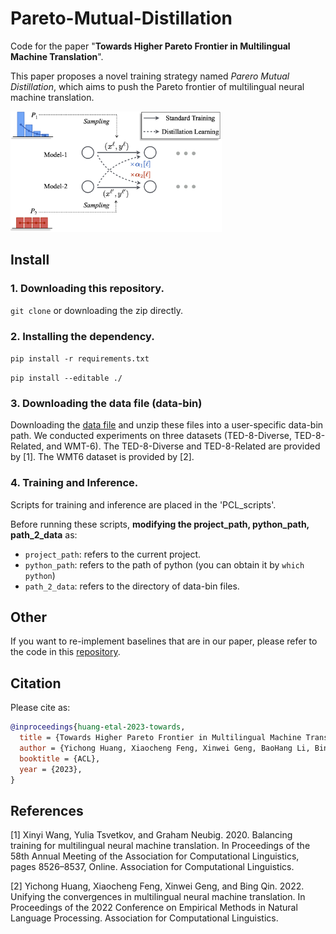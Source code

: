 # Pareto-Mutual-Distillation
Code for the paper "**Towards Higher Pareto Frontier in Multilingual Machine Translation**".

This paper proposes a novel training strategy named *Parero Mutual Distillation*, which aims to push the Pareto frontier of multilingual neural machine translation.

<img src="./MOMD.png" style="zoom: 33%;" />


## Install
### 1. Downloading this repository.
```git clone``` or downloading the zip directly.

### 2. Installing the dependency.
```pip install -r requirements.txt```

```pip install --editable ./ ```

### 3. Downloading the data file (data-bin)
Downloading the [data file](https://drive.google.com/drive/folders/1z396pP8ZfCeiJm-CMIu9EdQqFpfckAZP) and unzip these files into a user-specific data-bin path.
We conducted experiments on three datasets (TED-8-Diverse, TED-8-Related, and WMT-6).
The TED-8-Diverse and TED-8-Related are provided by [1]. The WMT6 dataset is provided by [2].

### 4. Training and Inference.
Scripts for training and inference are placed in the 'PCL_scripts'. 

Before running these scripts, **modifying the project_path, python_path, path_2_data** as:
* ```project_path```: refers to the current project.
* ```python_path```: refers to the path of python (you can obtain it by ```which python```)
* ```path_2_data```: refers to the directory of data-bin files.



## Other

If you want to re-implement baselines that are in our paper, please refer to the code in this [repository](https://github.com/OrangeInSouth/LSSD).



## Citation

Please cite as:

```bibtex
@inproceedings{huang-etal-2023-towards,
  title = {Towards Higher Pareto Frontier in Multilingual Machine Translation},
  author = {Yichong Huang, Xiaocheng Feng, Xinwei Geng, BaoHang Li, Bing Qin},
  booktitle = {ACL},
  year = {2023},
}
```



## References

[1] Xinyi Wang, Yulia Tsvetkov, and Graham Neubig. 2020. Balancing training for multilingual neural machine translation. In Proceedings of the 58th Annual Meeting of the Association for Computational Linguistics, pages 8526–8537, Online. Association for Computational Linguistics.

[2] Yichong Huang, Xiaocheng Feng, Xinwei Geng, and Bing Qin. 2022. Unifying the convergences in multilingual neural machine translation. In Proceedings of the 2022 Conference on Empirical Methods in Natural Language Processing. Association for Computational Linguistics.
